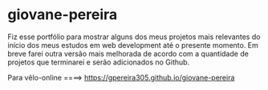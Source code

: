 # giovane-pereira



Fiz esse portfólio para mostrar alguns dos meus projetos mais relevantes do início dos meus estudos em web development até o presente momento.
Em breve farei outra versão mais melhorada de acordo com a quantidade de projetos que terminarei e serão adicionados no Github.


Para vêlo-online ====> https://gpereira305.github.io/giovane-pereira
